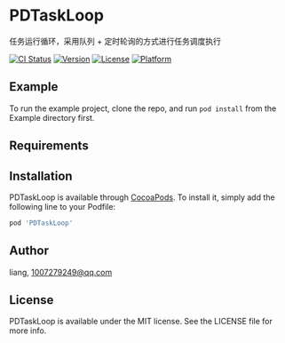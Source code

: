 # PDTaskLoop

任务运行循环，采用队列 + 定时轮询的方式进行任务调度执行

[![CI Status](https://img.shields.io/travis/liang/PDTaskLoop.svg?style=flat)](https://travis-ci.org/liang/PDTaskLoop)
[![Version](https://img.shields.io/cocoapods/v/PDTaskLoop.svg?style=flat)](https://cocoapods.org/pods/PDTaskLoop)
[![License](https://img.shields.io/cocoapods/l/PDTaskLoop.svg?style=flat)](https://cocoapods.org/pods/PDTaskLoop)
[![Platform](https://img.shields.io/cocoapods/p/PDTaskLoop.svg?style=flat)](https://cocoapods.org/pods/PDTaskLoop)

## Example

To run the example project, clone the repo, and run `pod install` from the Example directory first.

## Requirements

## Installation

PDTaskLoop is available through [CocoaPods](https://cocoapods.org). To install
it, simply add the following line to your Podfile:

```ruby
pod 'PDTaskLoop'
```

## Author

liang, 1007279249@qq.com

## License

PDTaskLoop is available under the MIT license. See the LICENSE file for more info.
